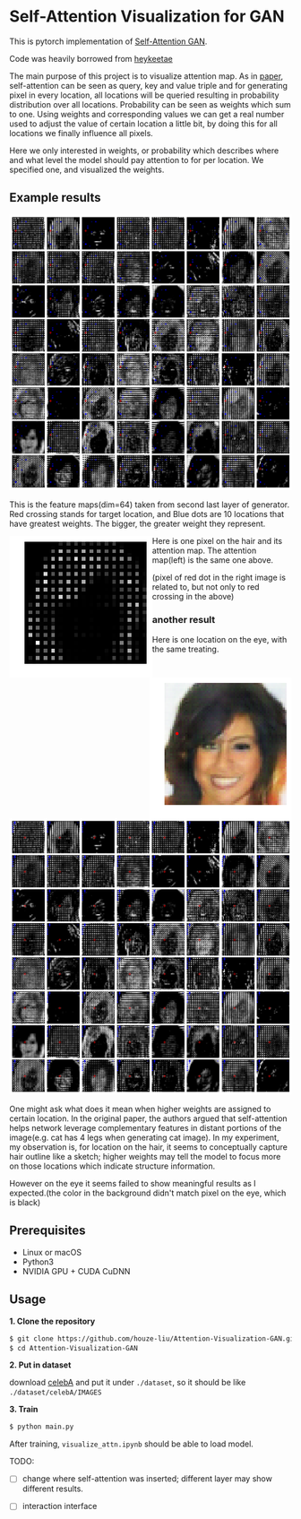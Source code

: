 # Self-Attention Visualization for GAN

This is pytorch implementation of [Self-Attention GAN](https://arxiv.org/abs/1805.08318).  

Code was heavily borrowed from [heykeetae](https://github.com/heykeetae/Self-Attention-GAN)  

The main purpose of this project is to visualize attention map. As in [paper](https://arxiv.org/pdf/1706.03762.pdf), self-attention can be seen as query, key and value triple and for generating pixel in every location, all locations will be queried resulting in probability distribution over all locations. Probability can be seen as weights which sum to one. Using weights and corresponding values we can get a real number used to adjust the value of certain location a little bit, by doing this for all locations we finally influence all pixels.  

Here we only interested in weights, or probability which describes where and what level the model should pay attention to for per location. We specified one, and visualized the weights.  

## Example results

<img src='./assets/attn_map_hair.png'>

This is the feature maps(dim=64) taken from second last layer of generator. Red crossing stands for target location, and Blue dots are 10 locations that have greatest weights. The bigger, the greater weight they represent.

<img src='./assets/attn_hair.png' align='left' ><img src='./assets/original_imafe.png' align='right'>

Here is one pixel on the hair and its attention map. The attention map(left) is the same one above.   

(pixel of red dot in the right image is related to, but not only to red crossing in the above)

### another result

Here is one location on the eye, with the same treating. 

<img src='./assets/attn_map_eye.png'>

One might ask what does it mean when higher weights are assigned to certain location. In the original paper, the authors argued that self-attention helps network leverage complementary features in distant portions of the image(e.g. cat has 4 legs when generating cat image). In my experiment,  my observation is, for location on the hair, it seems to conceptually capture hair outline like a sketch; higher weights may tell the model to focus more on those locations which indicate structure information. 

However on the eye it seems failed to show meaningful results as I expected.(the color in the background didn't match pixel on the eye, which is black)  

## Prerequisites

* Linux or macOS
* Python3
* NVIDIA GPU + CUDA CuDNN

## Usage

**1. Clone the repository**

```bash
$ git clone https://github.com/houze-liu/Attention-Visualization-GAN.git
$ cd Attention-Visualization-GAN
```

**2. Put in dataset**

download [celebA](http://mmlab.ie.cuhk.edu.hk/projects/CelebA.html) and put it under `./dataset`, so it should be like `./dataset/celebA/IMAGES`

**3. Train**

``` bash
$ python main.py
```

After training, `visualize_attn.ipynb` should be able to load model.



TODO:  

- [ ] change where self-attention was inserted; different layer may show different results.
- [ ] interaction interface













